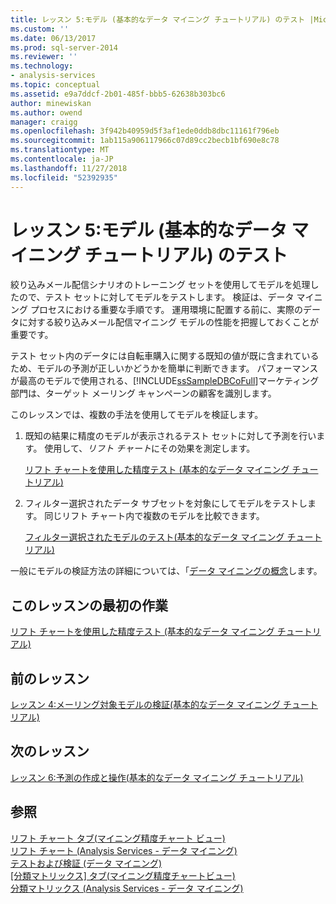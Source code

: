 ```yaml
---
title: レッスン 5:モデル (基本的なデータ マイニング チュートリアル) のテスト |Microsoft Docs
ms.custom: ''
ms.date: 06/13/2017
ms.prod: sql-server-2014
ms.reviewer: ''
ms.technology:
- analysis-services
ms.topic: conceptual
ms.assetid: e9a7ddcf-2b01-485f-bbb5-62638b303bc6
author: minewiskan
ms.author: owend
manager: craigg
ms.openlocfilehash: 3f942b40959d5f3af1ede0ddb8dbc11161f796eb
ms.sourcegitcommit: 1ab115a906117966c07d89cc2becb1bf690e8c78
ms.translationtype: MT
ms.contentlocale: ja-JP
ms.lasthandoff: 11/27/2018
ms.locfileid: "52392935"
---
```

# <a name="lesson-5-testing-models-basic-data-mining-tutorial"></a>レッスン 5:モデル (基本的なデータ マイニング チュートリアル) のテスト
  絞り込みメール配信シナリオのトレーニング セットを使用してモデルを処理したので、テスト セットに対してモデルをテストします。 検証は、データ マイニング プロセスにおける重要な手順です。 運用環境に配置する前に、実際のデータに対する絞り込みメール配信マイニング モデルの性能を把握しておくことが重要です。  
  
 テスト セット内のデータには自転車購入に関する既知の値が既に含まれているため、モデルの予測が正しいかどうかを簡単に判断できます。 パフォーマンスが最高のモデルで使用される、[!INCLUDE[ssSampleDBCoFull](../includes/sssampledbcofull-md.md)]マーケティング部門は、ターゲット メーリング キャンペーンの顧客を識別します。  
  
 このレッスンでは、複数の手法を使用してモデルを検証します。  
  
1.  既知の結果に精度のモデルが表示されるテスト セットに対して予測を行います。 使用して、*リフト チャート*にその効果を測定します。  
  
     [リフト チャートを使用した精度テスト (基本的なデータ マイニング チュートリアル)](../../2014/tutorials/testing-accuracy-with-lift-charts-basic-data-mining-tutorial.md)  
  
2.  フィルター選択されたデータ サブセットを対象にしてモデルをテストします。 同じリフト チャート内で複数のモデルを比較できます。  
  
     [フィルター選択されたモデルのテスト&#40;基本的なデータ マイニング チュートリアル&#41;](../../2014/tutorials/testing-a-filtered-model-basic-data-mining-tutorial.md)  
  
 一般にモデルの検証方法の詳細については、「[データ マイニングの概念](../../2014/analysis-services/data-mining/data-mining-concepts.md)します。  
  
## <a name="first-task-in-lesson"></a>このレッスンの最初の作業  
 [リフト チャートを使用した精度テスト (基本的なデータ マイニング チュートリアル)](../../2014/tutorials/testing-accuracy-with-lift-charts-basic-data-mining-tutorial.md)  
  
## <a name="previous-lesson"></a>前のレッスン  
 [レッスン 4:メーリング対象モデルの検証&#40;基本的なデータ マイニング チュートリアル&#41;](../../2014/tutorials/lesson-4-exploring-the-targeted-mailing-models-basic-data-mining-tutorial.md)  
  
## <a name="next-lesson"></a>次のレッスン  
 [レッスン 6:予測の作成と操作&#40;基本的なデータ マイニング チュートリアル&#41;](../../2014/tutorials/lesson-6-creating-and-working-with-predictions-basic-data-mining-tutorial.md)  
  
## <a name="see-also"></a>参照  
 [リフト チャート タブ&#40;マイニング精度チャート ビュー&#41;](../../2014/analysis-services/lift-chart-tab-mining-accuracy-chart-view.md)   
 [リフト チャート &#40;Analysis Services - データ マイニング&#41;](../../2014/analysis-services/data-mining/lift-chart-analysis-services-data-mining.md)   
 [テストおよび検証 &#40;データ マイニング&#41;](../../2014/analysis-services/data-mining/testing-and-validation-data-mining.md)   
 [[分類マトリックス] タブ&#40;マイニング精度チャートビュー&#41;](../../2014/analysis-services/classification-matrix-tab-mining-accuracy-chart-view.md)   
 [分類マトリックス &#40;Analysis Services - データ マイニング&#41;](../../2014/analysis-services/data-mining/classification-matrix-analysis-services-data-mining.md)  
  
  
